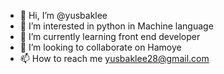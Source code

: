 - 👋 Hi, I’m @yusbaklee
- 👀 I’m interested in python in Machine language
- 🌱 I’m currently learning front end developer
- 💞️ I’m looking to collaborate on Hamoye
- 📫 How to reach me yusbaklee28@gmail.com

<!---
yusbaklee/yusbaklee is a ✨ special ✨ repository because its `README.md` (this file) appears on your GitHub profile.
You can click the Preview link to take a look at your changes.
--->
